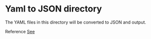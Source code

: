 # Yaml to JSON directory

The YAML files in this directory will be converted to JSON and output.

Reference [See](https://github.com/io-arc/io-arc/tree/master/tasks/task-yaml2json)
